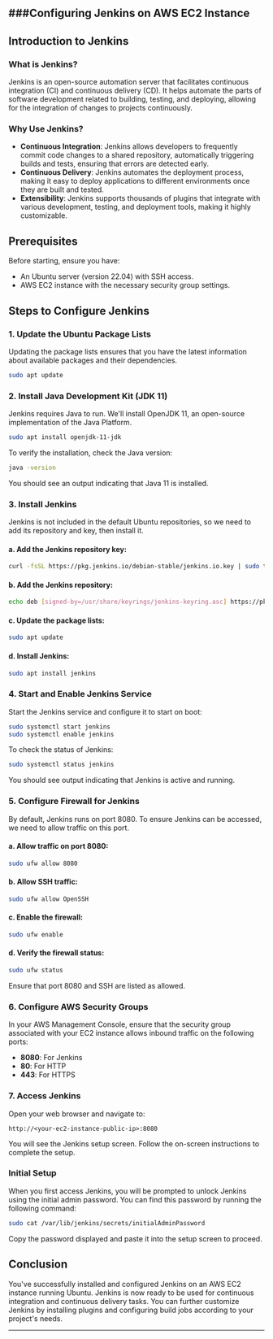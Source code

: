 ###Configuring Jenkins on AWS EC2 Instance
---
## Introduction to Jenkins
### What is Jenkins?
Jenkins is an open-source automation server that facilitates continuous integration (CI) and continuous delivery (CD). It helps automate the parts of software development related to building, testing, and deploying, allowing for the integration of changes to projects continuously.

### Why Use Jenkins?
- **Continuous Integration**: Jenkins allows developers to frequently commit code changes to a shared repository, automatically triggering builds and tests, ensuring that errors are detected early.
- **Continuous Delivery**: Jenkins automates the deployment process, making it easy to deploy applications to different environments once they are built and tested.
- **Extensibility**: Jenkins supports thousands of plugins that integrate with various development, testing, and deployment tools, making it highly customizable.

## Prerequisites
Before starting, ensure you have:
- An Ubuntu server (version 22.04) with SSH access.
- AWS EC2 instance with the necessary security group settings.

## Steps to Configure Jenkins

### 1. Update the Ubuntu Package Lists
Updating the package lists ensures that you have the latest information about available packages and their dependencies.

```bash
sudo apt update
```

### 2. Install Java Development Kit (JDK 11)
Jenkins requires Java to run. We'll install OpenJDK 11, an open-source implementation of the Java Platform.

```bash
sudo apt install openjdk-11-jdk
```

To verify the installation, check the Java version:

```bash
java -version
```

You should see an output indicating that Java 11 is installed.

### 3. Install Jenkins
Jenkins is not included in the default Ubuntu repositories, so we need to add its repository and key, then install it.

#### a. Add the Jenkins repository key:

```bash
curl -fsSL https://pkg.jenkins.io/debian-stable/jenkins.io.key | sudo tee /usr/share/keyrings/jenkins-keyring.asc > /dev/null
```

#### b. Add the Jenkins repository:

```bash
echo deb [signed-by=/usr/share/keyrings/jenkins-keyring.asc] https://pkg.jenkins.io/debian-stable binary/ | sudo tee /etc/apt/sources.list.d/jenkins.list > /dev/null
```

#### c. Update the package lists:

```bash
sudo apt update
```

#### d. Install Jenkins:

```bash
sudo apt install jenkins
```

### 4. Start and Enable Jenkins Service
Start the Jenkins service and configure it to start on boot:

```bash
sudo systemctl start jenkins
sudo systemctl enable jenkins
```

To check the status of Jenkins:

```bash
sudo systemctl status jenkins
```

You should see output indicating that Jenkins is active and running.

### 5. Configure Firewall for Jenkins
By default, Jenkins runs on port 8080. To ensure Jenkins can be accessed, we need to allow traffic on this port.

#### a. Allow traffic on port 8080:

```bash
sudo ufw allow 8080
```

#### b. Allow SSH traffic:

```bash
sudo ufw allow OpenSSH
```

#### c. Enable the firewall:

```bash
sudo ufw enable
```

#### d. Verify the firewall status:

```bash
sudo ufw status
```

Ensure that port 8080 and SSH are listed as allowed.

### 6. Configure AWS Security Groups
In your AWS Management Console, ensure that the security group associated with your EC2 instance allows inbound traffic on the following ports:
- **8080**: For Jenkins
- **80**: For HTTP
- **443**: For HTTPS

### 7. Access Jenkins
Open your web browser and navigate to:

```
http://<your-ec2-instance-public-ip>:8080
```

You will see the Jenkins setup screen. Follow the on-screen instructions to complete the setup.

### Initial Setup
When you first access Jenkins, you will be prompted to unlock Jenkins using the initial admin password. You can find this password by running the following command:

```bash
sudo cat /var/lib/jenkins/secrets/initialAdminPassword
```

Copy the password displayed and paste it into the setup screen to proceed.

## Conclusion
You've successfully installed and configured Jenkins on an AWS EC2 instance running Ubuntu. Jenkins is now ready to be used for continuous integration and continuous delivery tasks. You can further customize Jenkins by installing plugins and configuring build jobs according to your project's needs.

---


